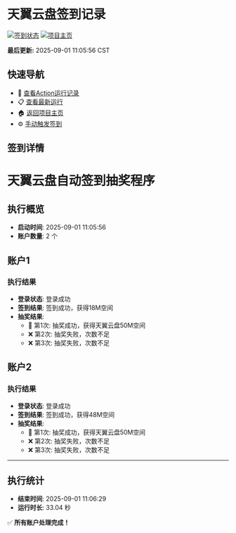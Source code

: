 # 天翼云盘签到记录

[![签到状态](https://github.com/Leon-Amazing/189pan/actions/workflows/main.yml/badge.svg)](https://github.com/Leon-Amazing/189pan/actions/workflows/main.yml) [![项目主页](https://img.shields.io/badge/GitHub-项目主页-blue?logo=github)](https://github.com/Leon-Amazing/189pan)

**最后更新:** 2025-09-01 11:05:56 CST

## 快速导航

- 🔄 [查看Action运行记录](https://github.com/Leon-Amazing/189pan/actions)
- 📋 [查看最新运行](https://github.com/Leon-Amazing/189pan/actions/runs/17366465131)
- 🏠 [返回项目主页](https://github.com/Leon-Amazing/189pan)
- ⚙️ [手动触发签到](https://github.com/Leon-Amazing/189pan/actions/workflows/main.yml)

## 签到详情

# 天翼云盘自动签到抽奖程序

## 执行概览
- **启动时间**: 2025-09-01 11:05:56
- **账户数量**: 2 个

## 账户1
### 执行结果
- **登录状态**: 登录成功
- **签到结果**: 签到成功，获得18M空间
- **抽奖结果**:
  - 🎉 第1次: 抽奖成功，获得天翼云盘50M空间
  - ❌ 第2次: 抽奖失败，次数不足
  - ❌ 第3次: 抽奖失败，次数不足

## 账户2
### 执行结果
- **登录状态**: 登录成功
- **签到结果**: 签到成功，获得48M空间
- **抽奖结果**:
  - 🎉 第1次: 抽奖成功，获得天翼云盘50M空间
  - ❌ 第2次: 抽奖失败，次数不足
  - ❌ 第3次: 抽奖失败，次数不足

---
## 执行统计
- **结束时间**: 2025-09-01 11:06:29
- **运行时长**: 33.04 秒

✅ **所有账户处理完成！**

